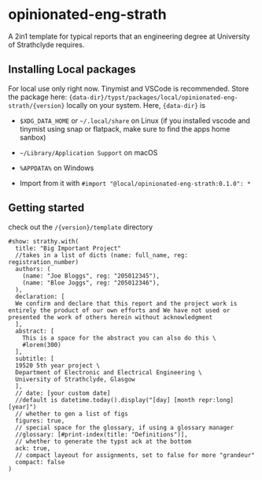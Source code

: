 # opinionated-eng-strath
A 2in1 template for typical reports that an engineering degree at University of Strathclyde requires.

## Installing Local packages
For local use only right now. Tinymist and VSCode is recommended. Store the package here:
`{data-dir}/typst/packages/local/opinionated-eng-strath/{version}`
locally on your system. Here, `{data-dir}` is

- `$XDG_DATA_HOME` or `~/.local/share` on Linux (if you installed vscode and tinymist using snap or flatpack, make sure to find the apps home sanbox)
- `~/Library/Application Support` on macOS
- `%APPDATA%` on Windows

- Import from it with `#import "@local/opinionated-eng-strath:0.1.0": *`

## Getting started
check out the `/{version}/template` directory

```typst
#show: strathy.with(
  title: "Big Important Project"
  //takes in a list of dicts (name: full_name, reg: registration_number)
  authors: (
    (name: "Joe Bloggs", reg: "205012345"),
    (name: "Bloe Joggs", reg: "205012346"),
  ),
  declaration: [
  We confirm and declare that this report and the project work is entirely the product of our own efforts and We have not used or presented the work of others herein without acknowledgment
  ],
  abstract: [
    This is a space for the abstract you can also do this \
    #lorem(300)
  ],
  subtitle: [
  19520 5th year project \
  Department of Electronic and Electrical Engineering \
  University of Strathclyde, Glasgow
  ],
  // date: [your custom date]
  //default is datetime.today().display("[day] [month repr:long] [year]")
  // whether to gen a list of figs
  figures: true,
  // special space for the glossary, if using a glossary manager
  //glossary: [#print-index(title: "Definitions")],
  // whether to generate the typst ack at the bottom
  ack: true,
  // compact layeout for assignments, set to false for more "grandeur"
  compact: false
)
```